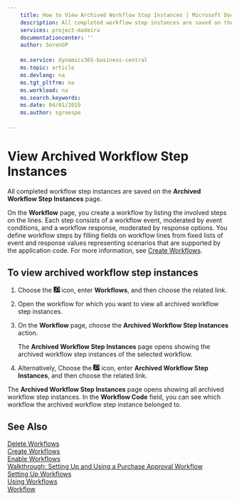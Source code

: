 ```yaml
---
    title: How to View Archived Workflow Step Instances | Microsoft Docs
    description: All completed workflow step instances are saved on the **Archived Workflow Step Instances** page.
    services: project-madeira
    documentationcenter: ''
    author: SorenGP

    ms.service: dynamics365-business-central
    ms.topic: article
    ms.devlang: na
    ms.tgt_pltfrm: na
    ms.workload: na
    ms.search.keywords:
    ms.date: 04/01/2019
    ms.author: sgroespe

---
```

# View Archived Workflow Step Instances
All completed workflow step instances are saved on the **Archived Workflow Step Instances** page.  

 On the **Workflow** page, you create a workflow by listing the involved steps on the lines. Each step consists of a workflow event, moderated by event conditions, and a workflow response, moderated by response options. You define workflow steps by filling fields on workflow lines from fixed lists of event and response values representing scenarios that are supported by the application code. For more information, see [Create Workflows](across-how-to-create-workflows.md).  

## To view archived workflow step instances  
1.  Choose the ![Lightbulb that opens the Tell Me feature](media/ui-search/search_small.png "Tell me what you want to do") icon, enter **Workflows**, and then choose the related link.  
2.  Open the workflow for which you want to view all archived workflow step instances.  
3.  On the **Workflow** page, choose the **Archived Workflow Step Instances** action.  

    The **Archived Workflow Step Instances** page opens showing the archived workflow step instances of the selected workflow.  
4.  Alternatively, Choose the ![Lightbulb that opens the Tell Me feature](media/ui-search/search_small.png "Tell me what you want to do") icon, enter **Archived Workflow Step Instances**, and then choose the related link.  

The **Archived Workflow Step Instances** page opens showing all archived workflow step instances. In the **Workflow Code** field, you can see which workflow the archived workflow step instance belonged to.  

## See Also  
 [Delete Workflows](across-how-to-delete-workflows.md)   
 [Create Workflows](across-how-to-create-workflows.md)   
 [Enable Workflows](across-how-to-enable-workflows.md)   
 [Walkthrough: Setting Up and Using a Purchase Approval Workflow](walkthrough-setting-up-and-using-a-purchase-approval-workflow.md)   
 [Setting Up Workflows](across-set-up-workflows.md)   
 [Using Workflows](across-use-workflows.md)   
 [Workflow](across-workflow.md)
